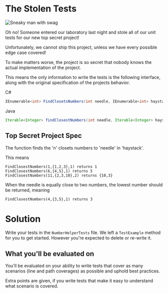 # The Stolen Tests

![Sneaky man with swag](./images/theif.png)

Oh no! Someone entered our laboratory last night and stole all of our unit tests for our new top secret project!

Unfortunately, we cannot ship this project, unless we have every possible edge case covered!

To make matters worse, the project is so secret that nobody knows the actual implementation of the project.

This means the only information to write the tests is the following interface, along with the original specification of the projects behavior.

C#
```csharp
IEnumerable<int> FindClosetsNumbers(int needle, IEnumerable<int> haystack, int n)
```

Java
```java
Iterable<Integer> findClosestNumbers(int needle, Iterable<Integer> haystack, int n)
```

## Top Secret Project Spec

The function finds the 'n' closets numbers to 'needle' in 'haystack'.

This means

```pseudo
FindClosestNumbers(1,{1,2,3},1) returns 1
FindClosestNumbers(6,{4,5},1) returns 5
FindClosestNumbers(11,{2,3,10},2) returns {10,3}
```

When the needle is equally close to two numbers, the lowest number should be returned, meaning
```pseudo
FindClosestNumbers(4,{3,5},1) returns 3
```

# Solution

Write your tests in the `NumberHelperTests` file.
We left a `TestExample` method for you to get started.
However you're expected to delete or re-write it.

## What you'll be evaluated on

You'll be evaluated on your ability to write tests that cover as many scenarios (line and path coverages) as possible and uphold best practices.

Extra points are given, if you write tests that make it easy to understand what scenario is covered.

